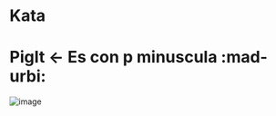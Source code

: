 # Kata

# PigIt <- Es con p minuscula :mad-urbi:

![image](https://user-images.githubusercontent.com/22713458/174137778-6a2a54ff-3c7d-42d7-adab-8f8a7afd08fe.png)
